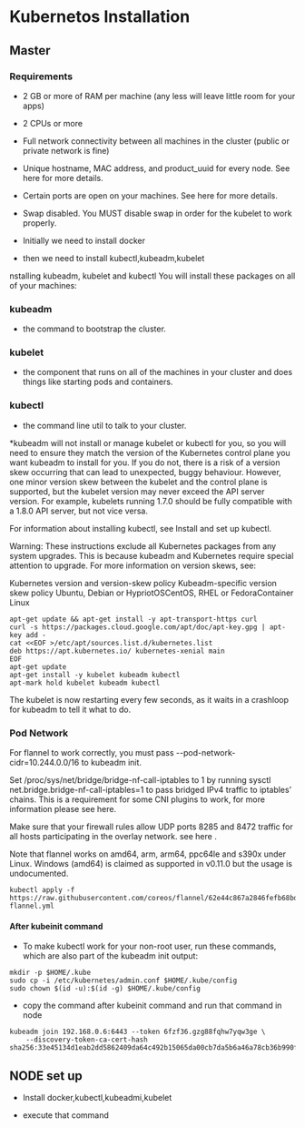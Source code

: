 # Kubernetos Installation
## Master

### Requirements
* 2 GB or more of RAM per machine (any less will leave little room for your apps)
* 2 CPUs or more
* Full network connectivity between all machines in the cluster (public or private network is fine)
* Unique hostname, MAC address, and product_uuid for every node. See here for more details.
* Certain ports are open on your machines. See here for more details.
* Swap disabled. You MUST disable swap in order for the kubelet to work properly.

* Initially we need to install docker

* then we need to install kubectl,kubeadm,kubelet

nstalling kubeadm, kubelet and kubectl
You will install these packages on all of your machines:

### kubeadm
* the command to bootstrap the cluster.

### kubelet
* the component that runs on all of the machines in your cluster and does things like starting pods and containers.

### kubectl
* the command line util to talk to your cluster.

*kubeadm will not install or manage kubelet or kubectl for you, so you will need to ensure they match the version of the Kubernetes control plane you want kubeadm to install for you. If you do not, there is a risk of a version skew occurring that can lead to unexpected, buggy behaviour. However, one minor version skew between the kubelet and the control plane is supported, but the kubelet version may never exceed the API server version. For example, kubelets running 1.7.0 should be fully compatible with a 1.8.0 API server, but not vice versa.

For information about installing kubectl, see Install and set up kubectl.

Warning: These instructions exclude all Kubernetes packages from any system upgrades. This is because kubeadm and Kubernetes require special attention to upgrade.
For more information on version skews, see:

Kubernetes version and version-skew policy
Kubeadm-specific version skew policy
Ubuntu, Debian or HypriotOSCentOS, RHEL or FedoraContainer Linux
```
apt-get update && apt-get install -y apt-transport-https curl
curl -s https://packages.cloud.google.com/apt/doc/apt-key.gpg | apt-key add -
cat <<EOF >/etc/apt/sources.list.d/kubernetes.list
deb https://apt.kubernetes.io/ kubernetes-xenial main
EOF
apt-get update
apt-get install -y kubelet kubeadm kubectl
apt-mark hold kubelet kubeadm kubectl
```
The kubelet is now restarting every few seconds, as it waits in a crashloop for kubeadm to tell it what to do.

### Pod Network
For flannel to work correctly, you must pass --pod-network-cidr=10.244.0.0/16 to kubeadm init.

Set /proc/sys/net/bridge/bridge-nf-call-iptables to 1 by running sysctl net.bridge.bridge-nf-call-iptables=1 to pass bridged IPv4 traffic to iptables’ chains. This is a requirement for some CNI plugins to work, for more information please see here.

Make sure that your firewall rules allow UDP ports 8285 and 8472 traffic for all hosts participating in the overlay network. see here .

Note that flannel works on amd64, arm, arm64, ppc64le and s390x under Linux. Windows (amd64) is claimed as supported in v0.11.0 but the usage is undocumented.
```
kubectl apply -f https://raw.githubusercontent.com/coreos/flannel/62e44c867a2846fefb68bd5f178daf4da3095ccb/Documentation/kube-flannel.yml

```
#### After kubeinit command
* To make kubectl work for your non-root user, run these commands, which are also part of the kubeadm init output:
```
mkdir -p $HOME/.kube
sudo cp -i /etc/kubernetes/admin.conf $HOME/.kube/config
sudo chown $(id -u):$(id -g) $HOME/.kube/config
```

* copy the command after kubeinit command and run that command in node
```
kubeadm join 192.168.0.6:6443 --token 6fzf36.gzg88fqhw7yqw3ge \
    --discovery-token-ca-cert-hash sha256:33e45134d1eab2dd5862409da64c492b15065da00cb7da5b6a46a78cb36b990f
```

## NODE set up

* Install docker,kubectl,kubeadmi,kubelet

* execute that command 